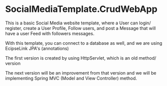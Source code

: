 # SocialMediaTemplate.CrudWebApp

This is a basic Social Media website template, where a User can login/ register, create a User Profile, Follow users, and post a Message that will have a user Feed with followers messages.

With this template, you can connect to a database as well, and we are using EcipseLink JPA's (annotations)

The first version is created by using HttpServlet, which is an old method/ version

The next version will be an improvement from that version and we will be implementing Spring MVC (Model and View Controller) method.
